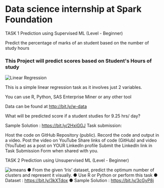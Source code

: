 # Data science internship at Spark Foundation

TASK 1 Prediction using Supervised ML (Level - Beginner)

Predict the percentage of marks of an student based on the number of study hours

### This Project will predict scores based on Student's Hours of study 

![Linear Regression](https://s3.amazonaws.com/stackabuse/media/linear-regression-python-scikit-learn-1.png)


This is a simple linear regression task as it involves just 2 variables.

You can use R, Python, SAS Enterprise Miner or any other tool

Data can be found at http://bit.ly/w-data

What will be predicted score if a student studies for 9.25 hrs/ day?

Sample Solution : https://bit.ly/2HxiGGJ Task submission:

Host the code on GitHub Repository (public). Record the code and output in a video. Post the video on YouTube
Share links of code (GitHub) and video (YouTube) as a post on YOUR LinkedIn profile
Submit the LinkedIn link in Task Submission Form when shared with you.

TASK 2 Prediction using Unsupervised ML (Level - Beginner)

![kmeans](https://media.geeksforgeeks.org/wp-content/uploads/20190812011831/Screenshot-2019-08-12-at-1.09.42-AM.png)
● From the given ‘Iris’ dataset, predict the optimum number of clusters
and represent it visually.
● Use R or Python or perform this task
● Dataset : https://bit.ly/3kXTdox
● Sample Solution : https://bit.ly/3cGyP8j
